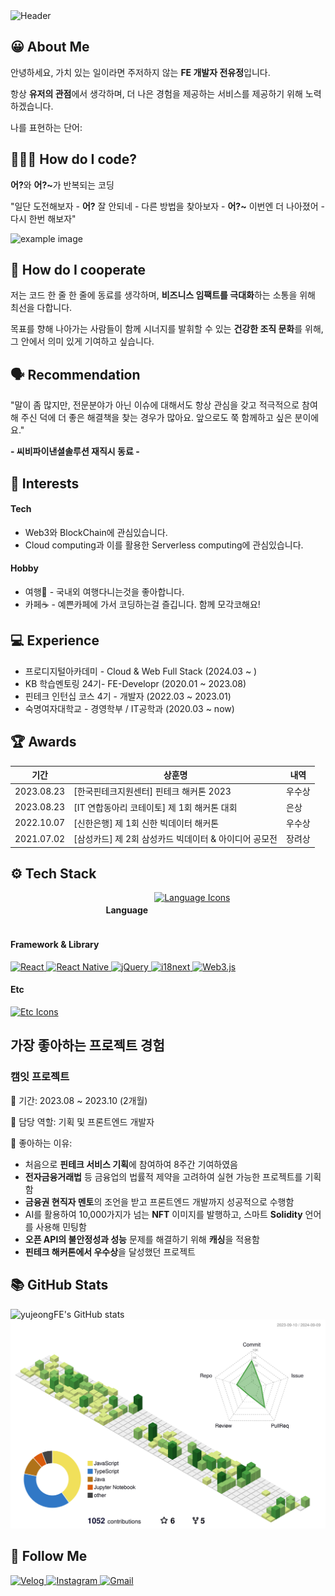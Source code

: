 <!-- Header Section -->
<img src="https://capsule-render.vercel.app/api?type=wave&color=gradient&customColorList=0,0,255,255&height=380&section=header&text=안녕하세요,%20전유정%20입니다%20%20😊&fontSize=40&fontColor=ffffff&animation=twinkling&reversal=true" alt="Header" />

## 😀 About Me
<p>안녕하세요, 가치 있는 일이라면 주저하지 않는 <strong>FE 개발자 전유정</strong>입니다.</p>
<p>항상 <strong>유저의 관점</strong>에서 생각하며, 더 나은 경험을 제공하는 서비스를 제공하기 위해 노력하겠습니다.</p>

<p>나를 표현하는 단어: </p>

## 👩🏻‍💻 How do I code?
<p> <strong>어?</strong>와 <strong>어?~</strong>가 반복되는 코딩</p> 
<p>"일단 도전해보자 - <strong>어?</strong> 잘 안되네 - 다른 방법을 찾아보자 - <strong>어?~</strong> 이번엔 더 나아졌어 - 다시 한번 해보자"</p>

<img src="https://github.com/user-attachments/assets/37dcc951-cae0-475b-a732-5d9717de3714" width="500" height="400" alt="example image">


## 👄 How do I cooperate

<p>저는 코드 한 줄 한 줄에 동료를 생각하며, <strong>비즈니스 임팩트를 극대화</strong>하는 소통을 위해 최선을 다합니다.</p>
<p>목표를 향해 나아가는 사람들이 함께 시너지를 발휘할 수 있는 <strong>건강한 조직 문화</strong>를 위해, 그 안에서 의미 있게 기여하고 싶습니다.</p>

## 🗣️ Recommendation
<p> "말이 좀 많지만, 전문분야가 아닌 이슈에 대해서도 항상 관심을 갖고 적극적으로 참여해 주신 덕에 더 좋은 해결책을 찾는 경우가 많아요. 앞으로도 쭉 함께하고 싶은 분이에요." </p>
<p><strong>- 씨비파이낸셜솔루션 재직시 동료 -</strong></p>

## 🤩 Interests
<div>
    <h4>Tech</h4>
    <ul>
        <li>Web3와 BlockChain에 관심있습니다.</li>
        <li>Cloud computing과 이를 활용한 Serverless computing에 관심있습니다.</li>
    </ul>
</div>
<div>
    <h4>Hobby</h4>
    <ul>
        <li>여행🌴 - 국내외 여행다니는것을 좋아합니다.</li>
        <li>카페☕️ - 예쁜카페에 가서 코딩하는걸 즐깁니다. 함께 모각코해요!</li>
    </ul>
</div>

## 💻 Experience
<ul>
    <li>프로디지털아카데미 - Cloud & Web Full Stack (2024.03 ~ )</li>
    <li>KB 학습멘토링 24기- FE-Developr (2020.01 ~ 2023.08)</li>
    <li>핀테크 인턴십 코스 4기 - 개발자 (2022.03 ~ 2023.01)</li>
    <li>숙명여자대학교 - 경영학부 / IT공학과 (2020.03 ~ now)</li>
</ul>

## 🏆 Awards 
<table>
    <thead>
        <tr>
            <th>기간</th>
            <th>상훈명</th>
            <th>내역</th>
        </tr>
    </thead>
    <tbody>
        <tr>
            <td>2023.08.23</td>
            <td>[한국핀테크지원센터] 핀테크 해커톤 2023</td>
            <td>우수상</td>
        </tr>
        <tr>
            <td>2023.08.23</td>
            <td>[IT 연합동아리 코테이토] 제 1회 해커톤 대회</td>
            <td>은상</td>
        </tr>
        <tr>
            <td>2022.10.07</td>
            <td>[신한은행] 제 1회 신한 빅데이터 해커톤</td>
            <td>우수상</td>
        </tr>
        <tr>
            <td>2021.07.02</td>
            <td>[삼성카드] 제 2회 삼성카드 빅데이터 & 아이디어 공모전</td>
            <td>장려상</td>
        </tr>
    </tbody>
</table>


## ⚙️ Tech Stack
<div style="display: flex; justify-content: center; gap: 10px;">
    <h4> Language </h4>
    <a href="https://skillicons.dev">
        <img src="https://skillicons.dev/icons?i=html,css,sass,js,ts" alt="Language Icons"/>
    </a>
</div>  
<div>
    <h4>Framework & Library</h4>
    <a href="https://skillicons.dev">
        <img src="https://img.shields.io/badge/React-61DAFB?style=flat&logo=react&logoColor=white" alt="React"/>
        <img src="https://img.shields.io/badge/React Native-61DAFB?style=flat&logo=react&logoColor=white" alt="React Native"/>
        <img src="https://img.shields.io/badge/jQuery-0769AD?style=flat&logo=jQuery&logoColor=white" alt="jQuery"/>
        <img src="https://img.shields.io/badge/i18next-26A69A?style=flat&logo=i18next&logoColor=white" alt="i18next"/>
        <img src="https://img.shields.io/badge/Web3.js-F16822?style=flat&logo=web3dotjs&logoColor=white" alt="Web3.js"/>
    </a>
</div>
<div>
    <h4>Etc</h4>
    <a href="https://skillicons.dev">
        <img src="https://skillicons.dev/icons?i=figma,photoshop,aws,gcp" alt="Etc Icons"/>
    </a>
</div>

## 가장 좋아하는 프로젝트 경험
<h3>캠잇 프로젝트</h3>
<p>📆 기간: 2023.08 ~ 2023.10 (2개월)</p>
<p>🤵 담당 역할: 기획 및 프론트엔드 개발자</p>
<p>🚀 좋아하는 이유:</p>
<ul>
    <li>처음으로 <strong>핀테크 서비스 기획</strong>에 참여하여 8주간 기여하였음</li>
    <li><strong>전자금융거래법</strong> 등 금융업의 법률적 제약을 고려하여 실현 가능한 프로젝트를 기획함</li>
    <li><strong>금융권 현직자 멘토</strong>의 조언을 받고 프론트엔드 개발까지 성공적으로 수행함</li>
    <li>AI를 활용하여 10,000가지가 넘는 <strong>NFT</strong> 이미지를 발행하고, 스마트 <strong>Solidity</strong> 언어를 사용해 민팅함</li>
    <li><strong>오픈 API의 불안정성과 성능</strong> 문제를 해결하기 위해 <strong>캐싱</strong>을 적용함</li>
    <li><strong>핀테크 해커톤에서 우수상</strong>을 달성했던 프로젝트</li>
</ul>


## 📚 GitHub Stats
<!-- GitHub Stats -->
<img src="https://github-readme-stats.vercel.app/api?username=yujeongFE&show_icons=true&theme=radical" alt="yujeongFE's GitHub stats" />


<!-- Contribution Graph -->
<img src="./profile-3d-contrib/profile-green-animate.svg" alt="Contribution Graph" />

## 🔅 Follow Me 
<div>
    <a href="https://velog.io/@kkaerrung">
        <img src="https://img.shields.io/badge/Tech%20Blog-11B48A?style=flat-square&logo=Vimeo&logoColor=white" alt="Velog"/>
    </a>
    <a href="https://www.instagram.com/owo_yjj/">
        <img src="https://img.shields.io/badge/Instagram-E4405F?style=flat-square&logo=Instagram&logoColor=white" alt="Instagram"/>
    </a>
    <a href="mailto:yujeong5236@sookmyung.ac.kr">
        <img src="https://img.shields.io/badge/Gmail-d14836?style=flat-square&logo=Gmail&logoColor=white" alt="Gmail"/>
    </a>
</div>
